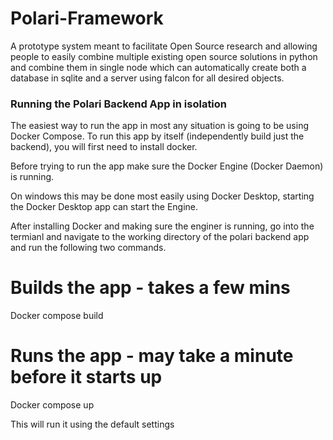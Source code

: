 # Polari-Framework
A prototype system meant to facilitate Open Source research and allowing people to easily combine multiple existing open source solutions in python and combine them in single node which can automatically create both a database in sqlite and a server using falcon for all desired objects.

### Running the Polari Backend App in isolation
The easiest way to run the app in most any situation is going to be using Docker Compose.
To run this app by itself (independently build just the backend), you will first need to install docker.

Before trying to run the app make sure the Docker Engine (Docker Daemon) is running.

On windows this may be done most easily using Docker Desktop, starting the Docker Desktop app can start the Engine.

After installing Docker and making sure the enginer is running, go into the termianl and navigate to the working directory of the polari backend app and run the following two commands.

# Builds the app - takes a few mins
Docker compose build

# Runs the app - may take a minute before it starts up
Docker compose up

This will run it using the default settings